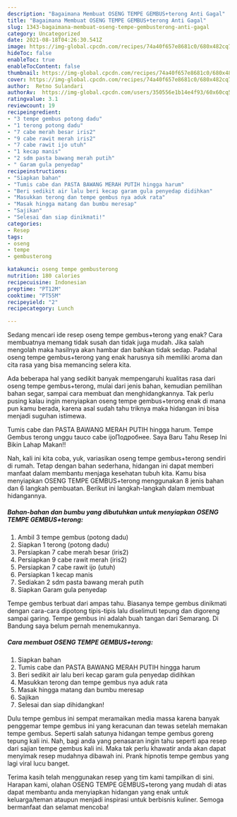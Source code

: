 ```yaml
---
description: "Bagaimana Membuat OSENG TEMPE GEMBUS+terong Anti Gagal"
title: "Bagaimana Membuat OSENG TEMPE GEMBUS+terong Anti Gagal"
slug: 1343-bagaimana-membuat-oseng-tempe-gembusterong-anti-gagal
category: Uncategorized
date: 2021-08-18T04:26:30.541Z
image: https://img-global.cpcdn.com/recipes/74a40f657e8681c0/680x482cq70/oseng-tempe-gembusterong-foto-resep-utama.jpg
hideToc: false
enableToc: true
enableTocContent: false
thumbnail: https://img-global.cpcdn.com/recipes/74a40f657e8681c0/680x482cq70/oseng-tempe-gembusterong-foto-resep-utama.jpg
cover: https://img-global.cpcdn.com/recipes/74a40f657e8681c0/680x482cq70/oseng-tempe-gembusterong-foto-resep-utama.jpg
author:  Retno Sulandari
authorAv:  https://img-global.cpcdn.com/users/350556e1b14e4f93/60x60cq50/avatar.jpg
ratingvalue: 3.1
reviewcount: 19
recipeingredient:
- "3 tempe gembus potong dadu"
- "1 terong potong dadu"
- "7 cabe merah besar iris2"
- "9 cabe rawit merah iris2"
- "7 cabe rawit ijo utuh"
- "1 kecap manis"
- "2 sdm pasta bawang merah putih"
- " Garam gula penyedap"
recipeinstructions:
- "Siapkan bahan"
- "Tumis cabe dan PASTA BAWANG MERAH PUTIH hingga harum"
- "Beri sedikit air lalu beri kecap garam gula penyedap didihkan"
- "Masukkan terong dan tempe gembus nya aduk rata"
- "Masak hingga matang dan bumbu meresap"
- "Sajikan"
- "Selesai dan siap dinikmati!"
categories:
- Resep
tags:
- oseng
- tempe
- gembusterong

katakunci: oseng tempe gembusterong 
nutrition: 180 calories
recipecuisine: Indonesian
preptime: "PT12M"
cooktime: "PT55M"
recipeyield: "2"
recipecategory: Lunch

---
```



Sedang mencari ide resep oseng tempe gembus+terong yang enak? Cara membuatnya memang tidak susah dan tidak juga mudah. Jika salah mengolah maka hasilnya akan hambar dan bahkan tidak sedap. Padahal oseng tempe gembus+terong yang enak harusnya sih memiliki aroma dan cita rasa yang bisa memancing selera kita.


Ada beberapa hal yang sedikit banyak mempengaruhi kualitas rasa dari oseng tempe gembus+terong, mulai dari jenis bahan, kemudian pemilihan bahan segar, sampai cara membuat dan menghidangkannya. Tak perlu pusing kalau ingin menyiapkan oseng tempe gembus+terong enak di mana pun kamu berada, karena asal sudah tahu triknya maka hidangan ini bisa menjadi suguhan istimewa.

Tumis cabe dan PASTA BAWANG MERAH PUTIH hingga harum. Tempe Gembus terong unggu tauco cabe ijoПодробнее. Saya Baru Tahu Resep Ini Bikin Lahap Makan!!


Nah, kali ini kita coba, yuk, variasikan oseng tempe gembus+terong sendiri di rumah. Tetap dengan bahan sederhana, hidangan ini dapat memberi manfaat dalam membantu menjaga kesehatan tubuh kita. Kamu bisa menyiapkan OSENG TEMPE GEMBUS+terong menggunakan 8 jenis bahan dan 6 langkah pembuatan. Berikut ini langkah-langkah dalam membuat hidangannya.

<!--inarticleads1-->

##### Bahan-bahan dan bumbu yang dibutuhkan untuk menyiapkan OSENG TEMPE GEMBUS+terong:

1. Ambil 3 tempe gembus (potong dadu)
1. Siapkan 1 terong (potong dadu)
1. Persiapkan 7 cabe merah besar (iris2)
1. Persiapkan 9 cabe rawit merah (iris2)
1. Persiapkan 7 cabe rawit ijo (utuh)
1. Persiapkan 1 kecap manis
1. Sediakan 2 sdm pasta bawang merah putih
1. Siapkan  Garam gula penyedap


Tempe gembus terbuat dari ampas tahu. Biasanya tempe gembus dinikmati dengan cara-cara dipotong tipis-tipis lalu diselimuti tepung dan digoreng sampai garing. Tempe gembus ini adalah buah tangan dari Semarang. Di Bandung saya belum pernah menemukannya. 

<!--inarticleads2-->

##### Cara membuat OSENG TEMPE GEMBUS+terong:

1. Siapkan bahan
1. Tumis cabe dan PASTA BAWANG MERAH PUTIH hingga harum
1. Beri sedikit air lalu beri kecap garam gula penyedap didihkan
1. Masukkan terong dan tempe gembus nya aduk rata
1. Masak hingga matang dan bumbu meresap
1. Sajikan
1. Selesai dan siap dihidangkan!

Dulu tempe gembus ini sempat meramaikan media massa karena banyak penggemar tempe gembus ini yang keracunan dan tewas setelah memakan tempe gembus. Seperti salah satunya hidangan tempe gembus goreng tepung kali ini. Nah, bagi anda yang penasaran ingin tahu seperti apa resep dari sajian tempe gembus kali ini. Maka tak perlu khawatir anda akan dapat menyimak resep mudahnya dibawah ini. Prank hipnotis tempe gembus yang lagi viral lucu banget. 

Terima kasih telah menggunakan resep yang tim kami tampilkan di sini. Harapan kami, olahan OSENG TEMPE GEMBUS+terong yang mudah di atas dapat membantu anda menyiapkan hidangan yang enak untuk keluarga/teman ataupun menjadi inspirasi untuk berbisnis kuliner. Semoga bermanfaat dan selamat mencoba!
